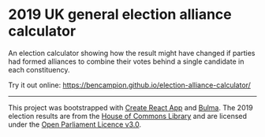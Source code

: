 # 2019 UK general election alliance calculator

An election calculator showing how the result might have changed if parties had formed alliances to combine their votes behind a single candidate in each constituency.

Try it out online: https://bencampion.github.io/election-alliance-calculator/

---

This project was bootstrapped with [Create React App](https://github.com/facebook/create-react-app) and [Bulma](https://bulma.io/). The 2019 election results are from the [House of Commons Library](https://commonslibrary.parliament.uk/research-briefings/cbp-8749/) and are licensed under the [Open Parliament Licence v3.0](https://www.parliament.uk/site-information/copyright-parliament/open-parliament-licence/).
